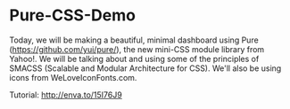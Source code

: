 Pure-CSS-Demo
=============
Today, we will be making a beautiful, minimal dashboard using Pure (https://github.com/yui/pure/), the new mini-CSS module library from Yahoo!. We will be talking about and using some of the principles of SMACSS (Scalable and Modular Architecture for CSS). We'll also be using icons from WeLoveIconFonts.com.

Tutorial: http://enva.to/15I76J9
